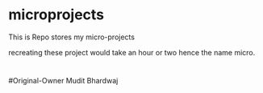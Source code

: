 # microprojects

This is Repo stores my micro-projects

recreating these project would take an hour or two hence the name micro.
#
#Original-Owner Mudit Bhardwaj
